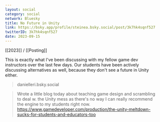 ```yaml
---
layout: social
category: social
network: Bluesky
title: No Future in Unity
link: https://bsky.app/profile/steinea.bsky.social/post/3k7hk4sqnf527
twitterID: 3k7hk4sqnf527
date: 2023-09-15
---
```


[[2023]] / [[Posting]]

This is exactly what I've been discussing with my fellow game dev instructors over the last few days. Our students have been actively discussing alternatives as well, because they don't see a future in Unity either.

> danielleri.bsky.social

> Wrote a little blog today about teaching game design and scrambling to deal w. the Unity mess as there's no way I can really recommend the engine to my students right now. <https://www.gamedeveloper.com/production/the-unity-meltdown-sucks-for-students-and-educators-too>
